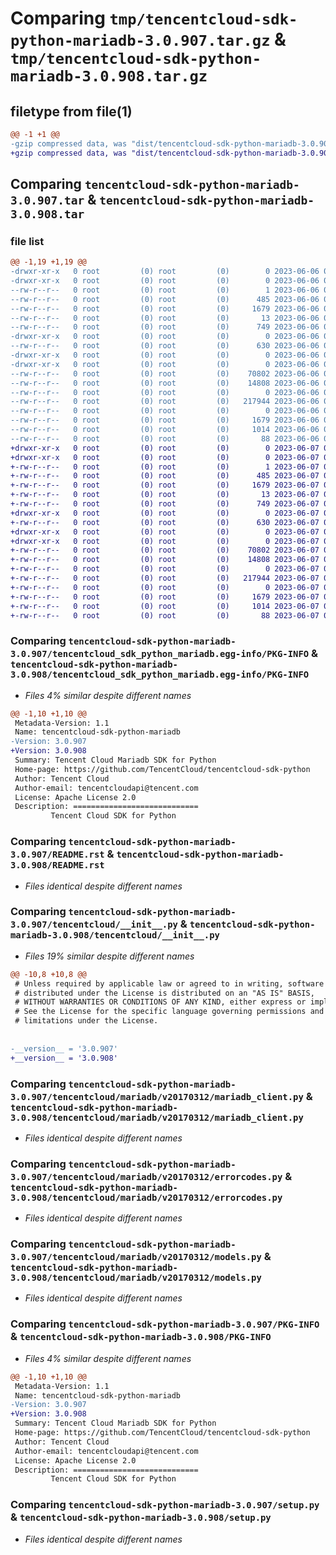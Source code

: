 # Comparing `tmp/tencentcloud-sdk-python-mariadb-3.0.907.tar.gz` & `tmp/tencentcloud-sdk-python-mariadb-3.0.908.tar.gz`

## filetype from file(1)

```diff
@@ -1 +1 @@
-gzip compressed data, was "dist/tencentcloud-sdk-python-mariadb-3.0.907.tar", last modified: Tue Jun  6 02:30:12 2023, max compression
+gzip compressed data, was "dist/tencentcloud-sdk-python-mariadb-3.0.908.tar", last modified: Wed Jun  7 00:27:54 2023, max compression
```

## Comparing `tencentcloud-sdk-python-mariadb-3.0.907.tar` & `tencentcloud-sdk-python-mariadb-3.0.908.tar`

### file list

```diff
@@ -1,19 +1,19 @@
-drwxr-xr-x   0 root         (0) root         (0)        0 2023-06-06 02:30:12.000000 tencentcloud-sdk-python-mariadb-3.0.907/
-drwxr-xr-x   0 root         (0) root         (0)        0 2023-06-06 02:30:12.000000 tencentcloud-sdk-python-mariadb-3.0.907/tencentcloud_sdk_python_mariadb.egg-info/
--rw-r--r--   0 root         (0) root         (0)        1 2023-06-06 02:30:12.000000 tencentcloud-sdk-python-mariadb-3.0.907/tencentcloud_sdk_python_mariadb.egg-info/dependency_links.txt
--rw-r--r--   0 root         (0) root         (0)      485 2023-06-06 02:30:12.000000 tencentcloud-sdk-python-mariadb-3.0.907/tencentcloud_sdk_python_mariadb.egg-info/SOURCES.txt
--rw-r--r--   0 root         (0) root         (0)     1679 2023-06-06 02:30:12.000000 tencentcloud-sdk-python-mariadb-3.0.907/tencentcloud_sdk_python_mariadb.egg-info/PKG-INFO
--rw-r--r--   0 root         (0) root         (0)       13 2023-06-06 02:30:12.000000 tencentcloud-sdk-python-mariadb-3.0.907/tencentcloud_sdk_python_mariadb.egg-info/top_level.txt
--rw-r--r--   0 root         (0) root         (0)      749 2023-06-06 02:30:12.000000 tencentcloud-sdk-python-mariadb-3.0.907/README.rst
-drwxr-xr-x   0 root         (0) root         (0)        0 2023-06-06 02:30:12.000000 tencentcloud-sdk-python-mariadb-3.0.907/tencentcloud/
--rw-r--r--   0 root         (0) root         (0)      630 2023-06-06 02:30:12.000000 tencentcloud-sdk-python-mariadb-3.0.907/tencentcloud/__init__.py
-drwxr-xr-x   0 root         (0) root         (0)        0 2023-06-06 02:30:12.000000 tencentcloud-sdk-python-mariadb-3.0.907/tencentcloud/mariadb/
-drwxr-xr-x   0 root         (0) root         (0)        0 2023-06-06 02:30:12.000000 tencentcloud-sdk-python-mariadb-3.0.907/tencentcloud/mariadb/v20170312/
--rw-r--r--   0 root         (0) root         (0)    70802 2023-06-06 02:30:12.000000 tencentcloud-sdk-python-mariadb-3.0.907/tencentcloud/mariadb/v20170312/mariadb_client.py
--rw-r--r--   0 root         (0) root         (0)    14808 2023-06-06 02:30:12.000000 tencentcloud-sdk-python-mariadb-3.0.907/tencentcloud/mariadb/v20170312/errorcodes.py
--rw-r--r--   0 root         (0) root         (0)        0 2023-06-06 02:30:12.000000 tencentcloud-sdk-python-mariadb-3.0.907/tencentcloud/mariadb/v20170312/__init__.py
--rw-r--r--   0 root         (0) root         (0)   217944 2023-06-06 02:30:12.000000 tencentcloud-sdk-python-mariadb-3.0.907/tencentcloud/mariadb/v20170312/models.py
--rw-r--r--   0 root         (0) root         (0)        0 2023-06-06 02:30:12.000000 tencentcloud-sdk-python-mariadb-3.0.907/tencentcloud/mariadb/__init__.py
--rw-r--r--   0 root         (0) root         (0)     1679 2023-06-06 02:30:12.000000 tencentcloud-sdk-python-mariadb-3.0.907/PKG-INFO
--rw-r--r--   0 root         (0) root         (0)     1014 2023-06-06 02:30:12.000000 tencentcloud-sdk-python-mariadb-3.0.907/setup.py
--rw-r--r--   0 root         (0) root         (0)       88 2023-06-06 02:30:12.000000 tencentcloud-sdk-python-mariadb-3.0.907/setup.cfg
+drwxr-xr-x   0 root         (0) root         (0)        0 2023-06-07 00:27:54.000000 tencentcloud-sdk-python-mariadb-3.0.908/
+drwxr-xr-x   0 root         (0) root         (0)        0 2023-06-07 00:27:54.000000 tencentcloud-sdk-python-mariadb-3.0.908/tencentcloud_sdk_python_mariadb.egg-info/
+-rw-r--r--   0 root         (0) root         (0)        1 2023-06-07 00:27:54.000000 tencentcloud-sdk-python-mariadb-3.0.908/tencentcloud_sdk_python_mariadb.egg-info/dependency_links.txt
+-rw-r--r--   0 root         (0) root         (0)      485 2023-06-07 00:27:54.000000 tencentcloud-sdk-python-mariadb-3.0.908/tencentcloud_sdk_python_mariadb.egg-info/SOURCES.txt
+-rw-r--r--   0 root         (0) root         (0)     1679 2023-06-07 00:27:54.000000 tencentcloud-sdk-python-mariadb-3.0.908/tencentcloud_sdk_python_mariadb.egg-info/PKG-INFO
+-rw-r--r--   0 root         (0) root         (0)       13 2023-06-07 00:27:54.000000 tencentcloud-sdk-python-mariadb-3.0.908/tencentcloud_sdk_python_mariadb.egg-info/top_level.txt
+-rw-r--r--   0 root         (0) root         (0)      749 2023-06-07 00:27:54.000000 tencentcloud-sdk-python-mariadb-3.0.908/README.rst
+drwxr-xr-x   0 root         (0) root         (0)        0 2023-06-07 00:27:54.000000 tencentcloud-sdk-python-mariadb-3.0.908/tencentcloud/
+-rw-r--r--   0 root         (0) root         (0)      630 2023-06-07 00:27:54.000000 tencentcloud-sdk-python-mariadb-3.0.908/tencentcloud/__init__.py
+drwxr-xr-x   0 root         (0) root         (0)        0 2023-06-07 00:27:54.000000 tencentcloud-sdk-python-mariadb-3.0.908/tencentcloud/mariadb/
+drwxr-xr-x   0 root         (0) root         (0)        0 2023-06-07 00:27:54.000000 tencentcloud-sdk-python-mariadb-3.0.908/tencentcloud/mariadb/v20170312/
+-rw-r--r--   0 root         (0) root         (0)    70802 2023-06-07 00:27:54.000000 tencentcloud-sdk-python-mariadb-3.0.908/tencentcloud/mariadb/v20170312/mariadb_client.py
+-rw-r--r--   0 root         (0) root         (0)    14808 2023-06-07 00:27:54.000000 tencentcloud-sdk-python-mariadb-3.0.908/tencentcloud/mariadb/v20170312/errorcodes.py
+-rw-r--r--   0 root         (0) root         (0)        0 2023-06-07 00:27:54.000000 tencentcloud-sdk-python-mariadb-3.0.908/tencentcloud/mariadb/v20170312/__init__.py
+-rw-r--r--   0 root         (0) root         (0)   217944 2023-06-07 00:27:54.000000 tencentcloud-sdk-python-mariadb-3.0.908/tencentcloud/mariadb/v20170312/models.py
+-rw-r--r--   0 root         (0) root         (0)        0 2023-06-07 00:27:54.000000 tencentcloud-sdk-python-mariadb-3.0.908/tencentcloud/mariadb/__init__.py
+-rw-r--r--   0 root         (0) root         (0)     1679 2023-06-07 00:27:54.000000 tencentcloud-sdk-python-mariadb-3.0.908/PKG-INFO
+-rw-r--r--   0 root         (0) root         (0)     1014 2023-06-07 00:27:54.000000 tencentcloud-sdk-python-mariadb-3.0.908/setup.py
+-rw-r--r--   0 root         (0) root         (0)       88 2023-06-07 00:27:54.000000 tencentcloud-sdk-python-mariadb-3.0.908/setup.cfg
```

### Comparing `tencentcloud-sdk-python-mariadb-3.0.907/tencentcloud_sdk_python_mariadb.egg-info/PKG-INFO` & `tencentcloud-sdk-python-mariadb-3.0.908/tencentcloud_sdk_python_mariadb.egg-info/PKG-INFO`

 * *Files 4% similar despite different names*

```diff
@@ -1,10 +1,10 @@
 Metadata-Version: 1.1
 Name: tencentcloud-sdk-python-mariadb
-Version: 3.0.907
+Version: 3.0.908
 Summary: Tencent Cloud Mariadb SDK for Python
 Home-page: https://github.com/TencentCloud/tencentcloud-sdk-python
 Author: Tencent Cloud
 Author-email: tencentcloudapi@tencent.com
 License: Apache License 2.0
 Description: ============================
         Tencent Cloud SDK for Python
```

### Comparing `tencentcloud-sdk-python-mariadb-3.0.907/README.rst` & `tencentcloud-sdk-python-mariadb-3.0.908/README.rst`

 * *Files identical despite different names*

### Comparing `tencentcloud-sdk-python-mariadb-3.0.907/tencentcloud/__init__.py` & `tencentcloud-sdk-python-mariadb-3.0.908/tencentcloud/__init__.py`

 * *Files 19% similar despite different names*

```diff
@@ -10,8 +10,8 @@
 # Unless required by applicable law or agreed to in writing, software
 # distributed under the License is distributed on an "AS IS" BASIS,
 # WITHOUT WARRANTIES OR CONDITIONS OF ANY KIND, either express or implied.
 # See the License for the specific language governing permissions and
 # limitations under the License.
 
 
-__version__ = '3.0.907'
+__version__ = '3.0.908'
```

### Comparing `tencentcloud-sdk-python-mariadb-3.0.907/tencentcloud/mariadb/v20170312/mariadb_client.py` & `tencentcloud-sdk-python-mariadb-3.0.908/tencentcloud/mariadb/v20170312/mariadb_client.py`

 * *Files identical despite different names*

### Comparing `tencentcloud-sdk-python-mariadb-3.0.907/tencentcloud/mariadb/v20170312/errorcodes.py` & `tencentcloud-sdk-python-mariadb-3.0.908/tencentcloud/mariadb/v20170312/errorcodes.py`

 * *Files identical despite different names*

### Comparing `tencentcloud-sdk-python-mariadb-3.0.907/tencentcloud/mariadb/v20170312/models.py` & `tencentcloud-sdk-python-mariadb-3.0.908/tencentcloud/mariadb/v20170312/models.py`

 * *Files identical despite different names*

### Comparing `tencentcloud-sdk-python-mariadb-3.0.907/PKG-INFO` & `tencentcloud-sdk-python-mariadb-3.0.908/PKG-INFO`

 * *Files 4% similar despite different names*

```diff
@@ -1,10 +1,10 @@
 Metadata-Version: 1.1
 Name: tencentcloud-sdk-python-mariadb
-Version: 3.0.907
+Version: 3.0.908
 Summary: Tencent Cloud Mariadb SDK for Python
 Home-page: https://github.com/TencentCloud/tencentcloud-sdk-python
 Author: Tencent Cloud
 Author-email: tencentcloudapi@tencent.com
 License: Apache License 2.0
 Description: ============================
         Tencent Cloud SDK for Python
```

### Comparing `tencentcloud-sdk-python-mariadb-3.0.907/setup.py` & `tencentcloud-sdk-python-mariadb-3.0.908/setup.py`

 * *Files identical despite different names*

